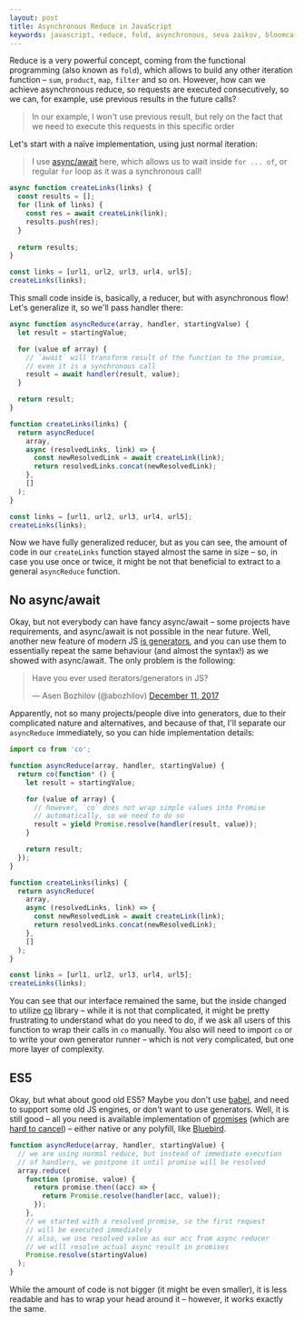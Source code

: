 ```yaml
---
layout: post
title: Asynchronous Reduce in JavaScript
keywords: javascript, reduce, fold, asynchronous, seva zaikov, bloomca, promises, iterators, generators, map, filter
---
```


Reduce is a very powerful concept, coming from the functional programming (also known as `fold`), which allows to build any other iteration function – `sum`, `product`, `map`, `filter` and so on. However, how can we achieve asynchronous reduce, so requests are executed consecutively, so we can, for example, use previous results in the future calls?

> In our example, I won't use previous result, but rely on the fact that we need to execute this requests in this specific order

Let's start with a naïve implementation, using just normal iteration:

> I use [async/await](https://developer.mozilla.org/en-US/docs/Web/JavaScript/Reference/Statements/async_function) here, which allows us to wait inside `for ... of`, or regular `for` loop as it was a synchronous call!

```js
async function createLinks(links) {
  const results = [];
  for (link of links) {
    const res = await createLink(link);
    results.push(res);
  }
  
  return results;
}

const links = [url1, url2, url3, url4, url5];
createLinks(links);
```

This small code inside is, basically, a reducer, but with asynchronous flow! Let's generalize it, so we'll pass handler there:

```js
async function asyncReduce(array, handler, startingValue) {
  let result = startingValue;

  for (value of array) {
    // `await` will transform result of the function to the promise,
    // even it is a synchronous call
    result = await handler(result, value);
  }

  return result;
}

function createLinks(links) {
  return asyncReduce(
    array,
    async (resolvedLinks, link) => {
      const newResolvedLink = await createLink(link);
      return resolvedLinks.concat(newResolvedLink);
    },
    []
  );
}

const links = [url1, url2, url3, url4, url5];
createLinks(links);
```

Now we have fully generalized reducer, but as you can see, the amount of code in our `createLinks` function stayed almost the same in size – so, in case you use once or twice, it might be not that beneficial to extract to a general `asyncReduce` function.

## No async/await

Okay, but not everybody can have fancy async/await – some projects have requirements, and async/await is not possible in the near future. Well, another new feature of modern JS [is generators](http://blog.bloomca.me/2017/12/19/how-to-use-generators.html), and you can use them to essentially repeat the same behaviour (and almost the syntax!) as we showed with async/await. The only problem is the following:

<blockquote class="twitter-tweet" data-lang="en"><p lang="en" dir="ltr">Have you ever used iterators/generators in JS?</p>&mdash; Asen Bozhilov (@abozhilov) <a href="https://twitter.com/abozhilov/status/940322101772374016?ref_src=twsrc%5Etfw">December 11, 2017</a></blockquote>
<script async src="https://platform.twitter.com/widgets.js" charset="utf-8"></script>

Apparently, not so many projects/people dive into generators, due to their complicated nature and alternatives, and because of that, I'll separate our `asyncReduce` immediately, so you can hide implementation details:

```js
import co from 'co';

function asyncReduce(array, handler, startingValue) {
  return co(function* () {
    let result = startingValue;

    for (value of array) {
      // however, `co` does not wrap simple values into Promise
      // automatically, so we need to do so
      result = yield Promise.resolve(handler(result, value));
    }

    return result;
  });
}

function createLinks(links) {
  return asyncReduce(
    array,
    async (resolvedLinks, link) => {
      const newResolvedLink = await createLink(link);
      return resolvedLinks.concat(newResolvedLink);
    },
    []
  );
}

const links = [url1, url2, url3, url4, url5];
createLinks(links);
```

You can see that our interface remained the same, but the inside changed to utilize [co](https://github.com/tj/co) library – while it is not that complicated, it might be pretty frustrating to understand what do you need to do, if we ask all users of this function to wrap their calls in `co` manually. You also will need to import `co` or to write your own generator runner – which is not very complicated, but one more layer of complexity.

## ES5

Okay, but what about good old ES5? Maybe you don't use [babel](https://babeljs.io/), and need to support some old JS engines, or don't want to use generators. Well, it is still good – all you need is available implementation of [promises](https://developer.mozilla.org/en/docs/Web/JavaScript/Reference/Global_Objects/Promise) (which are [hard to cancel](http://blog.bloomca.me/2017/12/04/how-to-cancel-your-promise.html)) – either native or any polyfill, like [Bluebird](http://bluebirdjs.com/docs/getting-started.html).

```js
function asyncReduce(array, handler, startingValue) {
  // we are using normal reduce, but instead of immediate execution
  // of handlers, we postpone it until promise will be resolved
  array.reduce(
    function (promise, value) {
      return promise.then((acc) => {
        return Promise.resolve(handler(acc, value));
      });
    },
    // we started with a resolved promise, so the first request
    // will be executed immediately
    // also, we use resolved value as our acc from async reducer
    // we will resolve actual async result in promises
    Promise.resolve(startingValue)
  );
}
```

While the amount of code is not bigger (it might be even smaller), it is less readable and has to wrap your head around it – however, it works exactly the same.
